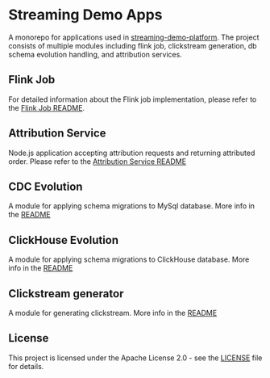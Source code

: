 # Streaming Demo Apps

A monorepo for applications used in [streaming-demo-platform](https://github.com/getindata/streaming-demo-platform). The project
consists of multiple modules including flink job, clickstream generation, db schema evolution handling, and attribution services.

## Flink Job

For detailed information about the Flink job implementation, please refer to
the [Flink Job README](flink-job/README.md).

## Attribution Service
Node.js application accepting attribution requests and returning attributed order.
Please refer to the [Attribution Service README](attribution-service/README.md)

## CDC Evolution
A module for applying schema migrations to MySql database. More info in the [README](cdc-evolution/README.md)

## ClickHouse Evolution
A module for applying schema migrations to ClickHouse database. More info in the [README](clickhouse-evolution/README.md)

## Clickstream generator
A module for generating clickstream. More info in the [README](clickstream-generator/README.md)

## License

This project is licensed under the Apache License 2.0 - see the [LICENSE](LICENSE) file for details.

